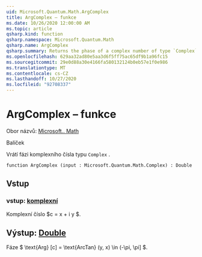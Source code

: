```yaml
---
uid: Microsoft.Quantum.Math.ArgComplex
title: ArgComplex – funkce
ms.date: 10/26/2020 12:00:00 AM
ms.topic: article
qsharp.kind: function
qsharp.namespace: Microsoft.Quantum.Math
qsharp.name: ArgComplex
qsharp.summary: Returns the phase of a complex number of type `Complex`.
ms.openlocfilehash: 629aa32ad80e5aa3d6f5ff75ac65df9b1a96fc15
ms.sourcegitcommit: 29e0d88a30e4166fa580132124b0eb57e1f0e986
ms.translationtype: MT
ms.contentlocale: cs-CZ
ms.lasthandoff: 10/27/2020
ms.locfileid: "92708337"
---
```

# <a name="argcomplex-function"></a>ArgComplex – funkce

Obor názvů: [Microsoft.. Math](xref:Microsoft.Quantum.Math)

Balíček [](https://nuget.org/packages/)


Vrátí fázi komplexního čísla typu `Complex` .

```qsharp
function ArgComplex (input : Microsoft.Quantum.Math.Complex) : Double
```


## <a name="input"></a>Vstup

### <a name="input--complex"></a>vstup: [komplexní](xref:Microsoft.Quantum.Math.Complex)

Komplexní číslo $c = x + i y $.



## <a name="output--double"></a>Výstup: [Double](xref:microsoft.quantum.lang-ref.double)

Fáze $ \text{Arg} [c] = \text{ArcTan} (y, x) \in (-\pi, \pi] $.
